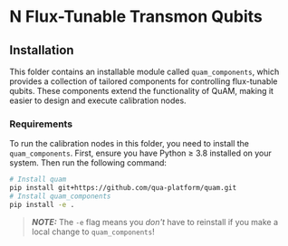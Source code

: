 # N Flux-Tunable Transmon Qubits
## Installation
This folder contains an installable module called `quam_components`, which provides a collection of tailored components for controlling flux-tunable qubits. These components extend the functionality of QuAM, making it easier to design and execute calibration nodes.

### Requirements
To run the calibration nodes in this folder, you need to install the `quam_components`. First, ensure you have Python ≥ 3.8 installed on your system.
Then run the following command:

```sh
# Install quam
pip install git+https://github.com/qua-platform/quam.git
# Install quam_components
pip install -e . 
```
> **_NOTE:_**  The `-e` flag means you *don't* have to reinstall if you make a local change to `quam_components`!